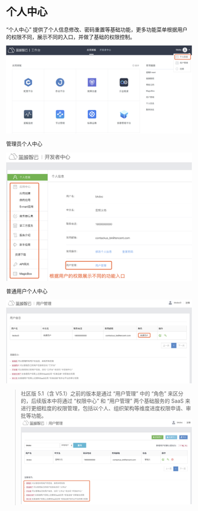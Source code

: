 # 个人中心

“个人中心” 提供了个人信息修改、密码重置等基础功能，更多功能菜单根据用户的权限不同，展示不同的入口，并做了基础的权限控制。

![](../assets/personalcenter.png)

管理员个人中心

![](../assets/personalcenteroption.png)

普通用户个人中心

![](../assets/putongyonghu.png)


> 社区版 5.1（含 V5.1）之前的版本是通过 “用户管理” 中的 “角色” 来区分的，后续版本中将通过 “权限中心” 和 “用户管理” 两个基础服务的 SaaS 来进行更细粒度的权限管理，包括以个人、组织架构等维度进度权限申请、审批等功能。
![](../assets/usermanage.png)
